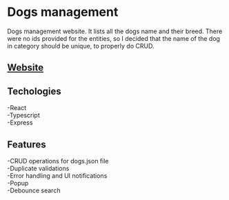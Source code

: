 # Dogs management 
Dogs management website. It lists all the dogs name and their breed. 
There were no ids provided for the entities, so I decided that the name of the dog in category should be unique, to properly do CRUD.

## [Website](https://hutchisontask.onrender.com)

## Techologies  
-React  
-Typescript  
-Express

## Features
-CRUD operations for dogs.json file  
-Duplicate validations  
-Error handling and UI notifications  
-Popup  
-Debounce search

